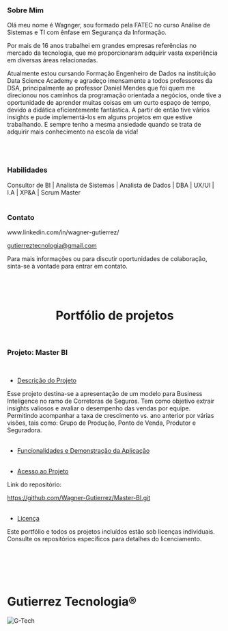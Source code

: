 
<h3>Sobre Mim</h3>
Olá meu nome é Wagnger, sou formado pela FATEC no curso Análise de Sistemas e TI com ênfase em Segurança da Informação. 

Por mais de 16 anos trabalhei em grandes empresas referências no mercado da tecnologia, que me proporcionaram adquirir vasta experiência em diversas áreas relacionadas. 

Atualmente estou cursando Formação Engenheiro de Dados na instituição Data Science Academy e agradeço imensamente a todos professores da DSA, principalmente ao professor Daniel Mendes que foi quem me direcionou nos caminhos da programação orientada a negócios, onde tive a oportunidade de aprender muitas coisas em um curto espaço de tempo, devido a didática eficientemente fantástica. A partir de então tive vários insights e pude implementá-los em alguns projetos em que estive trabalhando. E sempre tenho a mesma ansiedade quando se trata de adquirir mais conhecimento na escola da vida!

<br><br>
<h3>Habilidades</h3>
Consultor de BI | Analista de Sistemas | Analista de Dados | DBA | UX/UI | I.A | XP&A | Scrum Master
<br><br>
<h3>Contato</h3>
www.linkedin.com/in/wagner-gutierrez/

gutierreztecnologia@gmail.com
<br>

Para mais informações ou para discutir oportunidades de colaboração, sinta-se à vontade para entrar em contato.
<br><br><br><br>


<h1 align="center">Portfólio de projetos</h1>
<br>
<h3>Projeto: Master BI</h3>
<br>

* [Descrição do Projeto](#descrição-do-projeto)
  
Esse projeto destina-se a apresentação de um modelo para Business Inteligence no ramo de Corretoras de Seguros. Tem como objetivo extrair insights valiosos e avaliar o desempenho das vendas por equipe. Permitindo acompanhar a taxa de crescimento vs. ano anterior por várias visões, tais como: Grupo de Produção, Ponto de Venda, Produtor e Seguradora.
<br><br>


* [Funcionalidades e Demonstração da Aplicação](#funcionalidades-e-demonstração-da-aplicação)
<br><br>

* [Acesso ao Projeto](#acesso-ao-projeto)
  
Link do repositório:

https://github.com/Wagner-Gutierrez/Master-BI.git
<br><br>

* [Licença](#acesso-ao-projeto)
  
Este portfólio e todos os projetos incluídos estão sob licenças individuais. Consulte os repositórios específicos para detalhes do licenciamento.

<br><br><br><br>

<h1>Gutierrez Tecnologia®</h1>

![G-Tech](https://github.com/Wagner-Gutierrez/Master-BI/assets/165159994/fa4814ba-7da0-4c3e-9638-ee9c0a2d58be)
